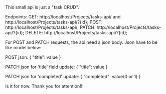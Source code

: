 This small api is just a "task CRUD".

Endpoints:
GET: http://localhost/Projects/tasks-api/ and http://localhost/Projects/tasks-api/?{id};
POST: http://localhost/Projects/tasks-api/;
PATCH: http://localhost/Projects/tasks-api/?{id};
DELETE: http://localhost/Projects/tasks-api/?{id};

For POST and PATCH requests, the api need a json body. Json have to be like model below:

POST json:
{
  "title": value
}

PATCH json for 'title' field update:
{
  "title": value
}

PATCH json for 'completed' update:
{
  "completed": value(0 or 1)
}

Is it for now. Thank you for attention!!! 
